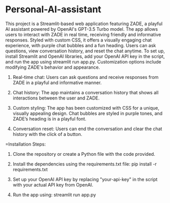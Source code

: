 # Personal-AI-assistant
This project is a Streamlit-based web application featuring ZADE, a playful AI assistant powered by OpenAI's GPT-3.5 Turbo model. The app allows users to interact with ZADE in real time, receiving friendly and informative responses. Styled with custom CSS, it offers a visually engaging chat experience, with purple chat bubbles and a fun heading. Users can ask questions, view conversation history, and reset the chat anytime. To set up, install Streamlit and OpenAI libraries, add your OpenAI API key in the script, and run the app using streamlit run app.py. Customization options include modifying ZADE's behavior and appearance.

1. Real-time chat: Users can ask questions and receive responses from ZADE in a playful and informative manner.

2. Chat history: The app maintains a conversation history that shows all interactions between the user and ZADE.

3. Custom styling: The app has been customized with CSS for a unique, visually appealing design. Chat bubbles are styled in purple tones, and ZADE’s heading is in a playful font.

4. Conversation reset: Users can end the conversation and clear the chat history with the click of a button.

=Installation Steps:

1. Clone the repository or create a Python file with the code provided.

2. Install the dependencies using the requirements.txt file:  pip install -r requirements.txt
   
3. Set up your OpenAI API key by replacing "your-api-key" in the script with your actual API key 
from OpenAI.

4. Run the app using:  streamlit run app.py
